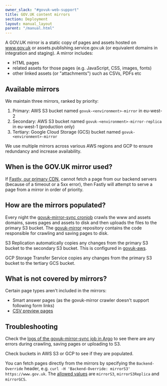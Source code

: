 ```yaml
---
owner_slack: "#govuk-web-support"
title: GOV.UK content mirrors
section: Deployment
layout: manual_layout
parent: "/manual.html"
---
```


A GOV.UK mirror is a static copy of pages and assets hosted on www.gov.uk or assets.publishing.service.gov.uk (or equivalent domains in integration and staging). A mirror includes:

- HTML pages
- related assets for those pages (e.g. JavaScript, CSS, images, fonts)
- other linked assets (or "attachments") such as CSVs, PDFs etc

## Available mirrors

We maintain three mirrors, ranked by priority:

1. Primary: AWS S3 bucket named `govuk-<environment>-mirror` in eu-west-2
1. Secondary: AWS S3 bucket named `govuk-<environment>-mirror-replica` in eu-west-1 (production only)
1. Tertiary: Google Cloud Storage (GCS) bucket named `govuk-<environment>-mirror`

We use multiple mirrors across various AWS regions and GCP to ensure redundancy and increase availability.

## When is the GOV.UK mirror used?

If [Fastly, our primary CDN](/manual/cdn.html), cannot fetch a page from our backend servers (because of a timeout or a 5xx error), then Fastly will attempt to serve a page from a mirror in order of priority.

## How are the mirrors populated?

Every night the [govuk-mirror-sync cronjob][govuk-mirror-sync configuration] crawls the www and assets domains, saves pages and assets to disk and then uploads the files to the primary S3 bucket. The [govuk-mirror] repository contains the code responsible for crawling and saving pages to disk.

S3 Replication automatically copies any changes from the primary S3 bucket to the secondary S3 bucket. This is configured in [govuk-aws].

GCP Storage Transfer Service copies any changes from the primary S3 bucket to the tertiary GCS bucket.

## What is not covered by mirrors?

Certain page types aren't included in the mirrors:

- Smart answer pages (as the govuk-mirror crawler doesn't support following form links)
- [CSV preview pages](https://github.com/alphagov/govuk-helm-charts/pull/1337)

## Troubleshooting

Check the [logs of the govuk-mirror-sync job in Argo][govuk-mirror-sync job] to see there are any errors during crawling, saving pages or uploading to S3.

Check buckets in AWS S3 or GCP to see if they are populated.

You can fetch pages directly from the mirrors by specifying the `Backend-Override` header, e.g. `curl -H 'Backend-Override: mirrorS3' https://www.gov.uk`. The [allowed values](https://github.com/alphagov/govuk-fastly/blob/68427d372df05fd23c6851cfbea610845c6c3997/modules/www/www.vcl.tftpl#L258-L289) are `mirrorS3`, `mirrorS3Replica` and `mirrorGCS`.

[govuk-aws]: https://github.com/alphagov/govuk-infrastructure/blob/e6c2c58b9f1c9e530d4aa270d24e36ec3a8792c3/terraform/deployments/govuk-publishing-infrastructure/govuk_mirror_sync.tf#L235
[govuk-mirror]: https://github.com/alphagov/govuk-mirror
[govuk-mirror-sync configuration]: https://github.com/alphagov/govuk-helm-charts/tree/main/charts/mirror
[govuk-mirror-sync job]: https://argo.eks.production.govuk.digital/applications/cluster-services/mirror?view=tree

